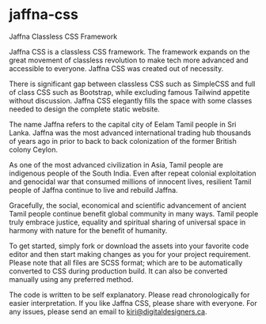 # jaffna-css

Jaffna Classless CSS Framework

Jaffna CSS is a classless CSS framework. The framework expands on the great movement of classless revolution to make tech more advanced and accessible to everyone. Jaffna CSS was created out of necessity.

There is significant gap between classless CSS such as SimpleCSS and
full of class CSS such as Bootstrap, while excluding famous Tailwind
appetite without discussion. Jaffna CSS elegantly fills the space with
some classes needed to design the complete static website.

The name Jaffna refers to the capital city of Eelam Tamil people in Sri Lanka. Jaffna was the most advanced international trading hub thousands of years ago in prior to back to back colonization of the former British colony Ceylon.

As one of the most advanced civilization in Asia, Tamil people are indigenous people of the South India. Even after repeat colonial exploitation and genocidal war that consumed millions of innocent lives, resilient Tamil people of Jaffna continue to live and rebuild Jaffna.

Gracefully, the social, economical and scientific advancement of ancient Tamil people continue benefit global community in many ways. Tamil people truly embrace justice, equality and spiritual sharing of universal space in harmony with nature for the benefit of humanity.

To get started, simply fork or download the assets into your favorite code editor and then start making changes as you for your project requirement. Please note that all files are SCSS format; which are to be automatically converted to CSS during production build. It can also be converted manually using any preferred method.

The code is written to be self explanatory. Please read chronologically for easier interpretation. If you like Jaffna CSS, please share with everyone. For any issues, please send an email to kiri@digitaldesigners.ca.
